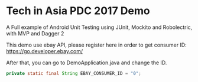 # Tech in Asia PDC 2017 Demo

A Full example of Android Unit Testing using JUnit, Mockito and Robolectric, with MVP and Dagger 2

This demo use ebay API, please register here in order to get consumer ID:
https://go.developer.ebay.com/

After that, you can go to DemoApplication.java and change the ID.

```java
private static final String EBAY_CONSUMER_ID = "0";
```


